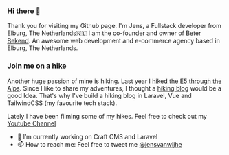 ### Hi there 👋

Thank you for visiting my Github page.
I'm Jens, a Fullstack developer from  Elburg, The Netherlands🇳🇱  I am the co-founder and owner of [Beter Bekend](https://www.beterbekend.nl). An awesome web development and e-commerce agency based in Elburg, The Netherlands.



### Join me on a hike
Another huge passion of mine is hiking. Last year I [hiked the E5 through the Alps](https://www.youtube.com/watch?v=lSM0VAqSOeg). Since I like to share my adventures, I thought a [hiking blog](https://www.jens.global) would be a good Idea. That's why I've build a hiking blog in Laravel, Vue and TailwindCSS (my favourite tech stack).

Lately I have been filming some of my hikes. Feel free to check out my [Youtube Channel](https://www.youtube.com/channel/UCuqx6IneZ6jm0_1V-YkpSDQ)


- 🔭 I’m currently working on Craft CMS and Laravel
- 📫 How to reach me: Feel free to tweet me [@jensvanwijhe](https://twitter.com/jensvanwijhe)
